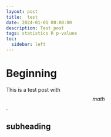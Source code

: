 ```yaml
---
layout: post
title:  test
date: 2024-01-01 00:00:00
description: Test post
tags: statistics R p-values
toc:
  sidebar: left
---
```


# Beginning
This is a test post with $$math$$.

## subheading